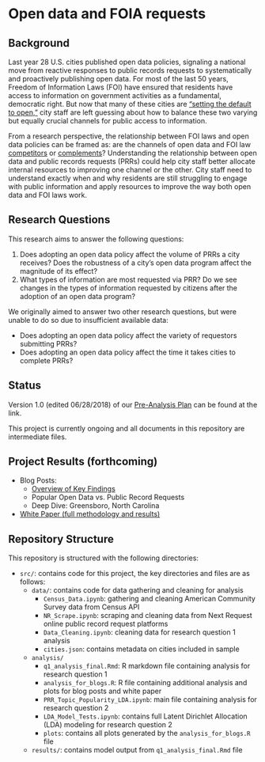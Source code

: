 # Open data and FOIA requests

## Background
Last year 28 U.S. cities published open data policies, signaling a national move from reactive responses to public records requests to systematically and proactively publishing open data. For most of the last 50 years, Freedom of Information Laws (FOI) have ensured that residents have access to information on government activities as a fundamental, democratic right. But now that many of these cities are [“setting the default to open,”](https://sunlightfoundation.com/opendataguidelines/) city staff are left guessing about how to balance these two varying but equally crucial channels for public access to information. 

From a research perspective, the relationship between FOI laws and open data policies can be framed as: are the channels of open data and FOI law [competitors](http://theconversation.com/could-the-open-government-movement-shut-the-door-on-freedom-of-information-92724) or [complements](https://webfoundation.org/2015/08/freedom-of-information-and-open-government-data-communities-could-benefit-from-closer-collaboration/)? Understanding the relationship between open data and public records requests (PRRs) could help city staff better allocate internal resources to improving one channel or the other. City staff need to understand exactly when and why residents are still struggling to engage with public information and apply resources to improve the way both open data and FOI laws work.

## Research Questions
This research aims to answer the following questions:
1. Does adopting an open data policy affect the volume of PRRs a city receives? Does the robustness of a city’s open data program affect the magnitude of its effect?
2. What types of information are most requested via PRR? Do we see changes in the types of information requested by citizens after the adoption of an open data program?

We originally aimed to answer two other research questions, but were unable to do so due to insufficient available data:
* Does adopting an open data policy affect the variety of requestors submitting PRRs?
* Does adopting an open data policy affect the time it takes cities to complete PRRs?

## Status

Version 1.0 (edited 06/28/2018) of our [Pre-Analysis Plan](https://docs.google.com/document/d/17xsethpYkmrBeZ0PdREBaJElyvWHipCloIzI6B1PHPM/edit#) can be found at the link. 

This project is currently ongoing and all documents in this repository are intermediate files. 

## Project Results (forthcoming)
* Blog Posts:
  * [Overview of Key Findings](https://sunlightfoundation.com/2018/10/09/research-cities-save-time-on-records-requests-by-doing-open-data-right/)
  * Popular Open Data vs. Public Record Requests
  * Deep Dive: Greensboro, North Carolina
* [White Paper (full methodology and results)](http://sunlightfoundation.com/wp-content/uploads/2018/10/alena-white-paper-PDF.pdf)

## Repository Structure
This repository is structured with the following directories:
 * `src/`: contains code for this project, the key directories and files are as follows:
   * `data/`: contains code for data gathering and cleaning for analysis
     * `Census_Data.ipynb`: gathering and cleaning American Community Survey data from Census API
     * `NR_Scrape.ipynb`: scraping and cleaning data from Next Request online public record request platforms
     * `Data_Cleaning.ipynb`: cleaning data for research question 1 analysis
     * `cities.json`: contains metadata on cities included in sample
   * `analysis/`
     * `q1_analysis_final.Rmd`: R markdown file containing analysis for research question 1
     * `analysis_for_blogs.R`: R file containing additional analysis and plots for blog posts and white paper
     * `PRR_Topic_Popularity_LDA.ipynb`: main file containing analysis for research question 2
     * `LDA_Model_Tests.ipynb`: contains full Latent Dirichlet Allocation (LDA) modeling for research question 2
     * `plots`: contains all plots generated by the `analysis_for_blogs.R` file
   * `results/`: contains model output from `q1_analysis_final.Rmd` file
   
 
